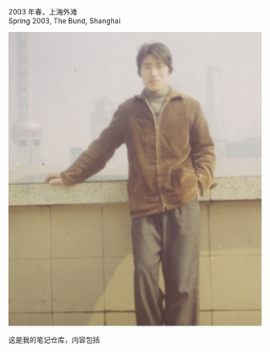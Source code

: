 2003 年春，上海外滩  
Spring 2003, The Bund, Shanghai

![](assets/zhaiduting%202003.jpg)

这是我的笔记仓库，内容包括

<!-- file-tree -->
<!-- file-tree-stop -->
